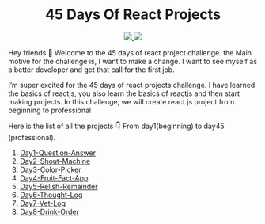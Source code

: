 <div align='center'>
    <h1>45 Days Of React Projects</h1>
    <a class="header-badge" target="_blank" href="https://www.linkedin.com/in/saurabhmchavan/">
          <img src="https://img.shields.io/badge/style--5eba00.svg?label=LinkedIn&logo=linkedin&style=social">
    </a>   
    <a class="header-badge" target="_blank" href="https://twitter.com/100rabhcsmc">
          <img src="https://img.shields.io/badge/style--5eba00.svg?label=twitter&logo=twitter&style=social">
    </a>
 </div>     

Hey friends 👋 
Welcome to the 45  days of react project challenge. the Main motive for the challenge is, I want to make a change. I want to see myself as a better developer and get that call for the first job.

I’m super excited for the 45 days of react projects challenge. I have learned the basics of reactjs, you also learn the basics of reactjs and then start making projects. In this challenge, we will create react js project from beginning to professional

Here is the list of all the projects 👇
From day1(beginning) to day45 (professional).
1) <a href="https://github.com/100rabhcsmc/45-Days-Of-React-Projects/tree/master/Day1-Question-Answer/build">Day1-Question-Answer</a>
2) <a href="https://github.com/100rabhcsmc/45-Days-Of-React-Projects/tree/master/Day2-Shout-machine/build">Day2-Shout-Machine</a>
3) <a href="https://github.com/100rabhcsmc/45-Days-Of-React-Projects/tree/master/Day3-color-picker/build">Day3-Color-Picker</a>
4) <a href="https://github.com/100rabhcsmc/45-Days-Of-React-Projects/tree/master/Day4-fruit-fact-app/build">Day4-Fruit-Fact-App</a>
5) <a href="https://github.com/100rabhcsmc/45-Days-Of-React-Projects/tree/master/Day5-relish-remainder/build">Day5-Relish-Remainder</a>
6) <a href="https://github.com/100rabhcsmc/45-Days-Of-React-Projects/tree/master/Day6-thought-log/build">Day6-Thought-Log</a>
7) <a href="https://github.com/100rabhcsmc/45-Days-Of-React-Projects/tree/master/Day7-vet-log/build">Day7-Vet-Log</a>
2) <a href="https://github.com/100rabhcsmc/45-Days-Of-React-Projects/tree/master/Day8-Drink-Order/build">Day8-Drink-Order</a>
